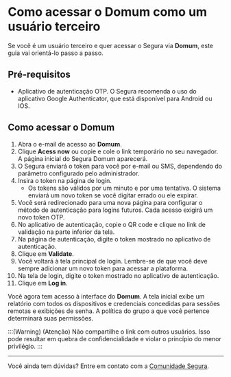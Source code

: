 # Como acessar o Domum como um usuário terceiro

Se você é um usuário terceiro e quer acessar o Segura via **Domum**, este guia vai orientá-lo passo a passo.

## Pré-requisitos

- Aplicativo de autenticação OTP. O Segura recomenda o uso do aplicativo Google Authenticator, que está disponível para Android ou IOS.

## Como acessar o Domum

1. Abra o e-mail de acesso ao **Domum**.
2. Clique **Acess now** ou copie e cole o link temporário no seu navegador. A página inicial do Segura Domum aparecerá.
3. O Segura enviará o token para você por e-mail ou SMS, dependendo do parâmetro configurado pelo administrador.
4. Insira o token na página de login.
    * Os tokens são válidos por um minuto e por uma tentativa. O sistema enviará um novo token se você digitar errado ou ele expirar.
5. Você será redirecionado para uma nova página para configurar o método de autenticação para logins futuros. Cada acesso exigirá um novo token OTP.
6. No aplicativo de autenticação, copie o QR code e clique no link de validação na parte inferior da tela.
7. Na página de autenticação, digite o token mostrado no aplicativo de autenticação.
8. Clique em **Validate**.
9. Você voltará à tela principal de login. Lembre-se de que você deve sempre adicionar um novo token para acessar a plataforma.
10. Na tela de login, digite o token mostrado no aplicativo de autenticação.
11. Clique em **Log in**.

Você agora tem acesso à interface do **Domum**. A tela inicial exibe um relatório com todos os dispositivos e credenciais concedidas para sessões remotas e exibições de senha. A política do grupo a que você pertence determinará suas permissões. 

:::(Warning) (Atenção)
Não compartilhe o link com outros usuários. Isso pode resultar em quebra de confidencialidade e violar o princípio do menor privilégio.
:::

---
Você ainda tem dúvidas? Entre em contato com a [Comunidade Segura](https://community.Segura.io/).